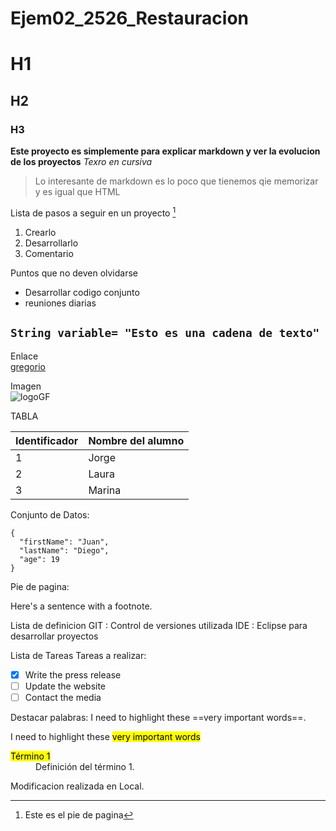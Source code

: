 # Ejem02_2526_Restauracion

# H1
  ## H2
   ### H3
**Este proyecto es simplemente para explicar markdown y ver la evolucion de los proyectos**
*Texro en cursiva*
> Lo interesante de markdown es lo poco que tienemos qie memorizar y es igual que HTML


Lista de pasos a seguir en un proyecto [^1]
1. Crearlo
2. Desarrollarlo
3. Comentario


Puntos que no deven olvidarse
- Desarrollar codigo conjunto
- reuniones diarias


`String variable= "Esto es una cadena de texto"`
---

Enlace	
[gregorio](https://www.gregoriofer.com)

Imagen	
![logoGF](https://gregoriofer.com/logo.jpg)


TABLA

| Identificador | Nombre del alumno |
| ----------- | ----------- |
| 1 | Jorge |
| 2 | Laura |
| 3 | Marina |

Conjunto de Datos:

```
{
  "firstName": "Juan",
  "lastName": "Diego",
  "age": 19
}
```

Pie de pagina:

Here's a sentence with a footnote. 

[^1]: Este es el pie de pagina


Lista de definicion
GIT
: Control de versiones utilizada
IDE
: Eclipse para desarrollar proyectos


Lista de Tareas
Tareas a realizar:
- [x] Write the press release
- [ ] Update the website
- [ ] Contact the media

Destacar palabras:
I need to highlight these ==very important words==.

I need to highlight these <mark>very important words</mark>

<dl>
  <dt><mark>Término 1</mark></dt>
  <dd>Definición del término 1.</dd>
  

  Modificacion realizada en Local.
